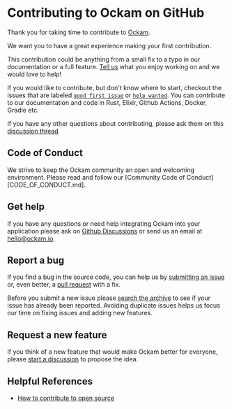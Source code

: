 # Contributing to Ockam on GitHub

Thank you for taking time to contribute to [Ockam](github.com/build-trust/ockam).

We want you to have a great experience making your first contribution.

This contribution could be anything from a small fix to a typo in our
documentation or a full feature.
[Tell us](github.com/build-trust/ockam/discussions/1081) what you
enjoy working on and we would love to help!

If you would like to contribute, but don't know where to start, checkout the
issues that are labeled
[`good first issue`](https://github.com/build-trust/ockam/contribute)
or
[`help wanted`](github.com/ockam-network/ockam/issues?q=is%3Aissue+is%3Aopen++label%3A%22help+wanted%22).
You can contribute to our documentation and code in Rust, Elixir, Github
Actions, Docker, Gradle etc.

If you have any other questions about contributing, please ask them on this
[discussion thread](github.com/build-trust/ockam/discussions/1081)

## Code of Conduct

We strive to keep the Ockam community an open and welcoming environment.
Please read and follow our [Community Code of Conduct][CODE_OF_CONDUCT.md].

## Get help

If you have any questions or need help integrating Ockam into your application
please ask on [Github Discussions](https://github.com/build-trust/ockam/discussions)
or send us an email at [hello@ockam.io](mailto:hello@ockam.io).

## Report a bug

If you find a bug in the source code, you can help us by
[submitting an issue](https://github.com/build-trust/ockam/issues/new/choose)
or, even better, a [pull request](#send_a_pull_request) with a fix.

Before you submit a new issue please
[search the archive](https://github.com/build-trust/ockam/issues?q=is%3Aissue+)
to see if your issue has already been reported. Avoiding duplicate issues helps
us focus our time on fixing issues and adding new features.

## Request a new feature

If you think of a new feature that would make Ockam better for everyone, please
[start a discussion](https://github.com/build-trust/ockam/discussions/new) to
propose the idea.

## Helpful References

* [How to contribute to open source](https://opensource.guide/how-to-contribute/)
